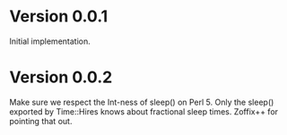 # Version 0.0.1
Initial implementation.

# Version 0.0.2
Make sure we respect the Int-ness of sleep() on Perl 5.  Only the sleep()
exported by Time::Hires knows about fractional sleep times.  Zoffix++ for
pointing that out.
